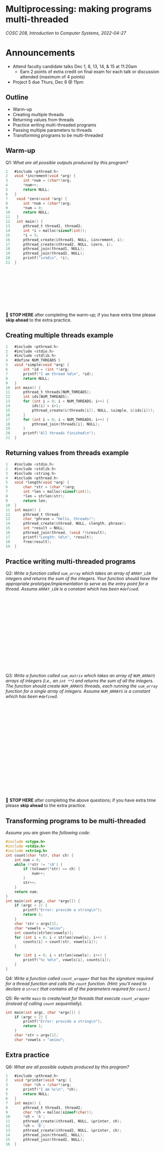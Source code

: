 # Multiprocessing: making programs multi-threaded
_COSC 208, Introduction to Computer Systems, 2022-04-27_

# Announcements
* Attend faculty candidate talks Dec 1, 8, 13, 14, & 15 at 11:20am
    * Earn 2 points of extra credit on final exam for each talk or discussion attended (maximum of 4 points)
* Project 5 due Thurs, Dec 8 @ 11pm 

## Outline
* Warm-up
* Creating multiple threads
* Returning values from threads
* Practice writing multi-threaded programs
* Passing multiple parameters to threads
* Transforming programs to be multi-threaded

## Warm-up
Q1: _What are all possible outputs produced by this program?_
```C
1   #include <pthread.h>
2   void *increment(void *arg) {
3       int *num = (char*)arg;
4       *num++;
5       return NULL;
6   }
7    void *zero(void *arg) {
8       int *num = (char*)arg;
9       *num = 0;
10      return NULL;
11   }
12   int main() {
13      pthread_t thread1, thread2;
14      int *i = malloc(sizeof(int));
15      *i = 5;
16      pthread_create(&thread1, NULL, &increment, i);
17      pthread_create(&thread2, NULL, &zero, i);
18      pthread_join(thread1, NULL);
19      pthread_join(thread2, NULL);
20      printf("i=%d\n", *i);
21  }
```
```










```

🛑 **STOP HERE** after completing the warm-up; if you have extra time please **skip ahead** to the extra practice.

<div style="page-break-after: always;"></div>

## Creating multiple threads example
```C
1   #include <pthread.h>
2   #include <stdio.h>
3   #include <stdlib.h>
4   #define NUM_THREADS 5
5   void *simple(void *arg) {
6       int *id = (int *)arg;
7       printf("I am thread %d\n", *id);
8       return NULL;
9   }
10  int main() {
11      pthread_t threads[NUM_THREADS];
12      int ids[NUM_THREADS];
13      for (int i = 0; i < NUM_THREADS; i++) {
14          ids[i] = i+1;
15          pthread_create(&(threads[i]), NULL, &simple, &(ids[i]));
16      } 
17      for (int i = 0; i < NUM_THREADS; i++) {
18          pthread_join(threads[i], NULL);
19      }
20      printf("All threads finished\n");
21  }
```

## Returning values from threads example
```C
1   #include <stdio.h>
2   #include <stdlib.h>
3   #include <string.h>
4   #include <pthread.h>
5   void *length(void *arg) {
6       char *str = (char *)arg;
7       int *len = malloc(sizeof(int));
8       *len = strlen(str);
9       return len;
10  }
11  int main() {
12      pthread_t thread;
13      char *phrase = "Hello, threads!";
14      pthread_create(&thread, NULL, &length, phrase);
15      int *result = NULL;
16      pthread_join(thread, (void *)&result);
17      printf("Length: %d\n", *result);
18      free(result);
19  }
```

<div style="page-break-after: always;"></div>

## Practice writing multi-threaded programs
Q2: _Write a function called `sum_array` which takes an array of `ARRAY_LEN` integers and returns the sum of the integers. Your function should have the appropriate prototype/implementation to serve as the entry point for a thread. Assume `ARRAY_LEN` is a constant which has been `#define`d._
```


















```

Q3: _Write a function called `sum_matrix` which takes an array of `NUM_ARRAYS` arrays of integers (i.e., an `int **`) and returns the sum of all the integers. The function should create `NUM_ARRAYS` threads, each running the `sum_array` function for a single array of integers. Assume `NUM_ARRAYS` is a constant which has been `#define`d._
```






















```

🛑 **STOP HERE** after completing the above questions; if you have extra time please **skip ahead** to the extra practice.

<div style="page-break-after:always;"></div>

## Transforming programs to be multi-threaded
_Assume you are given the following code:_
```C
#include <ctype.h>
#include <stdio.h>
#include <string.h>
int count(char *str, char ch) {
    int num = 0;
    while (*str != '\0') {
        if (tolower(*str) == ch) {
            num++;
        }
        str++;
    }
    return num;
}
int main(int argc, char *argv[]) {
    if (argc < 2) {
        printf("Error: provide a string\n");
        return 1;
    }
    char *str = argv[1];
    char *vowels = "aeiou";
    int counts[strlen(vowels)];
    for (int i = 0; i < strlen(vowels); i++) {
        counts[i] = count(str, vowels[i]);
    }

    for (int i = 0; i < strlen(vowels); i++) {
        printf("%c %d\n", vowels[i], counts[i]);
    }
}
```

Q4: *Write a function called  `count_wrapper` that has the signature required for a thread function and calls the `count` function. (Hint: you'll need to declare a `struct` that contains all of the parameters required for `count`.)*

<div style="page-break-after:always;"></div>

Q5: *Re-write `main` to create/wait for threads that execute `count_wrapper` (instead of calling `count` sequentially).*
```C
int main(int argc, char *argv[]) {
    if (argc < 2) {
        printf("Error: provide a string\n");
        return 1;
    }
    char *str = argv[1];
    char *vowels = "aeiou";
```

<div style="page-break-after:always;"></div>

## Extra practice
Q6: _What are all possible outputs produced by this program?_
```C
1   #include <pthread.h>
2   void *printer(void *arg) {
3       char *ch = (char*)arg;
4       printf("I am %c\n", *ch);
5       return NULL;
6   }
7   int main() {
8       pthread_t thread1, thread2;
9       char *ch = malloc(sizeof(char));
10      *ch = 'A';
11      pthread_create(&thread1, NULL, &printer, ch);
12      *ch = 'B';
13      pthread_create(&thread2, NULL, &printer, ch);
14      pthread_join(thread1, NULL);
15      pthread_join(thread2, NULL);
16  }
```